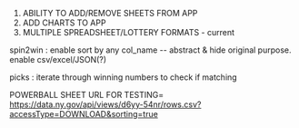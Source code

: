 1. ABILITY TO ADD/REMOVE SHEETS FROM APP
2. ADD CHARTS TO APP
3. MULTIPLE SPREADSHEET/LOTTERY FORMATS - current



spin2win :
    enable sort by any col_name -- abstract & hide original purpose.
    enable csv/excel/JSON(?)

picks :
    iterate through winning numbers to check if matching





POWERBALL SHEET URL FOR TESTING=
    https://data.ny.gov/api/views/d6yy-54nr/rows.csv?accessType=DOWNLOAD&sorting=true